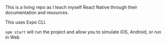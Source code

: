 This is a living repo as I teach myself React Native through their documentation and resources.

This uses Expo CLI.

`npm start` will run the project and allow you to simulate iOS, Android, or run in Web
